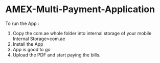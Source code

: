 # AMEX-Multi-Payment-Application
To run the App :
1) Copy the com.ae whole folder into internal storage of your mobile    Internal Storage>com.ae
2) Install the App
3) App is good to go
4) Upload the PDF and start paying the bills.
